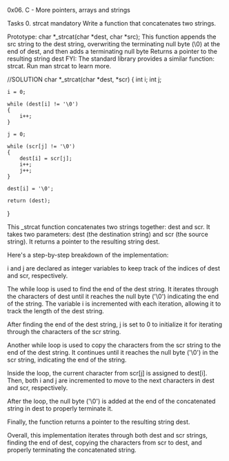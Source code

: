 0x06. C - More pointers, arrays and strings

Tasks
0. strcat
mandatory
Write a function that concatenates two strings.

Prototype: char *_strcat(char *dest, char *src);
This function appends the src string to the dest string, overwriting the terminating null byte (\0) at the end of dest, and then adds a terminating null byte
Returns a pointer to the resulting string dest
FYI: The standard library provides a similar function: strcat. Run man strcat to learn more.

//SOLUTION
char *_strcat(char *dest, *scr)
{
	int i;
	int j;

	i = 0;

	while (dest[i] != '\0')
	{
		i++;
	}

	j = 0;

	while (scr[j] != '\0')
	{
		dest[i] = scr[j];
		i++;
		j++;
	}

	dest[i] = '\0';
	
	return (dest);

}

This _strcat function concatenates two strings together: dest and scr. It takes two parameters: dest (the destination string) and scr (the source string). It returns a pointer to the resulting string dest.

Here's a step-by-step breakdown of the implementation:

i and j are declared as integer variables to keep track of the indices of dest and scr, respectively.

The while loop is used to find the end of the dest string. It iterates through the characters of dest until it reaches the null byte ('\0') indicating the end of the string. The variable i is incremented with each iteration, allowing it to track the length of the dest string.

After finding the end of the dest string, j is set to 0 to initialize it for iterating through the characters of the scr string.

Another while loop is used to copy the characters from the scr string to the end of the dest string. It continues until it reaches the null byte ('\0') in the scr string, indicating the end of the string.

Inside the loop, the current character from scr[j] is assigned to dest[i]. Then, both i and j are incremented to move to the next characters in dest and scr, respectively.

After the loop, the null byte ('\0') is added at the end of the concatenated string in dest to properly terminate it.

Finally, the function returns a pointer to the resulting string dest.

Overall, this implementation iterates through both dest and scr strings, finding the end of dest, copying the characters from scr to dest, and properly terminating the concatenated string.
